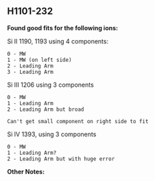 ## H1101-232
**Found good fits for the following ions:**

Si II 1190, 1193 using 4 components:
```
0 - MW
1 - MW (on left side)
2 - Leading Arm
3 - Leading Arm
```

Si III 1206 using 3 components
```
0 - MW
1 - Leading Arm
2 - Leading Arm but broad

Can't get small component on right side to fit
```


Si IV 1393, using 3 components
``` 
0 - MW
1 - Leading Arm?
2 - Leading Arm but with huge error
```

**Other Notes:**

